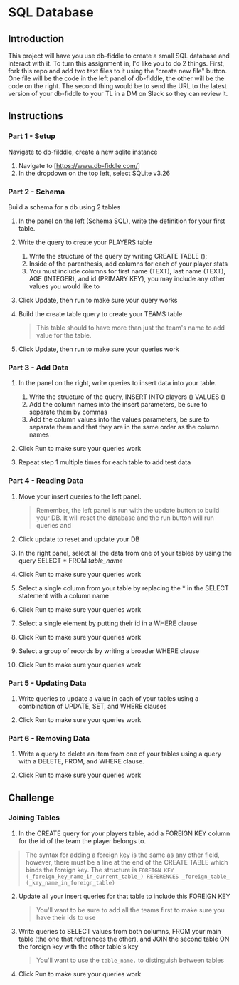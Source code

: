 # SQL Database

## Introduction

This project will have you use db-fiddle to create a small SQL database and interact with it.
 To turn this assignment in, I'd like you to do 2 things. First, fork this repo and add two text 
 files to it using the "create new file" button. One file will be the code in the left panel of db-fiddle,
 the other will be the code on the right. The second thing would be to send the URL to the latest version
 of your db-fiddle to your TL in a DM on Slack so they can review it.

## Instructions

### Part 1 - Setup

Navigate to db-filddle, create a new sqlite instance

1. Navigate to [https://www.db-fiddle.com/]
2. In the dropdown on the top left, select SQLite v3.26

### Part 2 - Schema

Build a schema for a db using 2 tables

1. In the panel on the left (Schema SQL), write the definition for your first table.

2. Write the query to create your PLAYERS table

   1. Write the structure of the query by writing CREATE TABLE ();
   2. Inside of the parenthesis, add columns for each of your player stats
   3. You must include columns for first name (TEXT), last name (TEXT), AGE (INTEGER),
   and id (PRIMARY KEY), you may include any other values you would like to

3. Click Update, then run to make sure your query works

4. Build the create table query to create your TEAMS table

   > This table should to have more than just the team's name to add value for the table.

5. Click Update, then run to make sure your queries work

### Part 3 - Add Data

1. In the panel on the right, write queries to insert data into your table.
   1. Write the structure of the query, INSERT INTO players () VALUES ()
   2. Add the column names into the insert parameters, be sure to separate them by commas
   3. Add the column values into the values parameters, be sure to separate 
   them and that they are in the same order as the column names
   
2. Click Run to make sure your queries work
3. Repeat step 1 multiple times for each table to add test data

### Part 4 - Reading Data

1. Move your insert queries to the left panel.

   > Remember, the left panel is run with the update button to build your DB.
   It will reset the database and the run button will run queries and 

2. Click update to reset and update your DB

3. In the right panel, select all the data from one of your tables by using the query 
SELECT * FROM _table_name_

4. Click Run to make sure your queries work

5. Select a single column from your table by replacing the * in the SELECT statement with a column name

6. Click Run to make sure your queries work

7. Select a single element by putting their id in a WHERE clause

8. Click Run to make sure your queries work

9. Select a group of records by writing a broader WHERE clause

10. Click Run to make sure your queries work

### Part 5 - Updating Data

1. Write queries to update a value in each of your tables using a 
combination of UPDATE, SET, and WHERE clauses

2. Click Run to make sure your queries work

### Part 6 - Removing Data

1. Write a query to delete an item from one of your tables using a query with a DELETE, 
FROM, and WHERE clause.

2. Click Run to make sure your queries work

## Challenge

### Joining Tables

1. In the CREATE query for your players table, add a FOREIGN KEY column
 for the id of the team the player belongs to.

> The syntax for adding a foreign key is the same as any other field, however,
 there must be a line at the end of the CREATE TABLE which binds the foreign key. 
 The structure is `FOREIGN KEY (_foreign_key_name_in_current_table_) REFERENCES _foreign_table_
 (_key_name_in_foreign_table)`

2. Update all your insert queries for that table to include this FOREIGN KEY

   > You'll want to be sure to add all the teams first to make sure you have their ids to use

3. Write queries to SELECT values from both columns, FROM your main table (the one that
 references the other), and JOIN the second table ON the foreign key with the other table's key

   > You'll want to use the `table_name.` to distinguish between tables

4. Click Run to make sure your queries work
